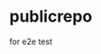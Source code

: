 # publicrepo
for e2e test







































































































































































































































































































































































































































































































































































































































































































































































































































































































































































































































































































































































































































































































































































































































































































































































































































































































































































































































































































































































































































































































































































































































































































































































































































































































































































































































































































































































































































































































































































































































































































































































































































































































































































































































































































































































































































































































































































































































































































































